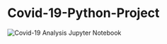 # Covid-19-Python-Project

![Covid-19 Analysis Jupyter Notebook](https://github.com/blessingekwere/Covid-19-Python-Project/blob/main/Covid-19%20Analysis%20in%20Nigeria.ipynb)
